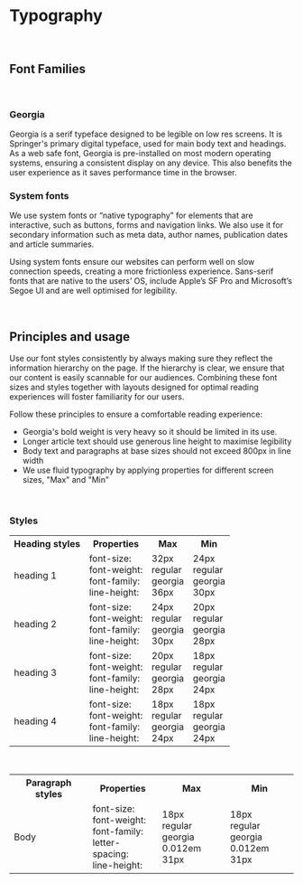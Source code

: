 # Typography

 <br />
 
## Font Families

 <br />
 
### Georgia
Georgia is a serif typeface designed to be legible on low res screens. It is Springer's primary digital typeface, used for main body text and headings. As a web safe font, Georgia is pre-installed on most modern operating systems, ensuring a consistent display on any device. This also benefits the user experience as it saves performance time in the browser.

### System fonts
We use system fonts or “native typography” for elements that are interactive, such as buttons, forms and navigation links. We also use it for secondary information such as meta data, author names, publication dates and article summaries.

Using system fonts ensure our websites can perform well on slow connection speeds, creating a more frictionless experience. Sans-serif fonts that are native to the users’ OS, include Apple’s SF Pro and Microsoft’s Segoe UI and are well optimised for legibility.

 <br />

## Principles and usage

Use our font styles consistently by always making sure they reflect the information hierarchy on the page. If the hierarchy is clear, we ensure that our content is easily scannable for our audiences. Combining these font sizes and styles together with layouts designed for optimal reading experiences will foster familiarity for our users. 

Follow these principles to ensure a comfortable reading experience:

* Georgia's bold weight is very heavy so it should be limited in its use.
* Longer article text should use generous line height to maximise legibility
* Body text and paragraphs at base sizes should not exceed 800px in line width
* We use fluid typography by applying properties for different screen sizes, "Max" and "Min" 

 <br />

### Styles

<table>
        <tr>
                <th>
                       Heading styles 
                </th>
                <th>
                       Properties 
                </th>	
                <th>
                       Max 
                </th>
                <th>
                       Min
                </th>
        </tr>
        <tr>
                <td>
                       heading 1
                </td>
                <td>
                       font-size: <br />
                       font-weight: <br />
                       font-family: <br />
                       line-height: <br />
                </td>
                <td>
                       32px <br />
                       regular <br />
                       georgia <br />
                       36px <br />
                </td>
                <td>
                       24px <br />
                       regular <br />
                       georgia <br />
                       30px <br />
                </td>
        </tr>	
        <tr>
                <td>
                       heading 2
                </td>
                <td>
                       font-size: <br />
                       font-weight: <br />
                       font-family: <br />
                       line-height: <br />
                </td>
                <td>
                       24px <br />
                       regular <br />
                       georgia <br />
                       30px <br />
                </td>
                <td>
                       20px <br />
                       regular <br />
                       georgia <br />
                       28px <br />
                </td>
        </tr>
        <tr>
                <td>
                       heading 3
                </td>
                <td>
                       font-size: <br />
                       font-weight: <br />
                       font-family: <br />
                       line-height: <br />
                </td>
                <td>
                       20px <br />
                       regular <br />
                       georgia <br />
                       28px <br />
                </td>
                <td>
                       18px <br />
                       regular <br />
                       georgia <br />
                       24px <br />
                </td>
        </tr>
        <tr>
                <td>
                       heading 4
                </td>
                <td>
                       font-size: <br />
                       font-weight: <br />
                       font-family: <br />
                       line-height: <br />
                </td>
                <td>
                       18px <br />
                       regular <br />
                       georgia <br />
                       24px <br />
                </td>
                <td>
                       18px <br />
                       regular <br />
                       georgia <br />
                       24px <br />
                </td>
        </tr>	
</table>	

<br />

<table>
        <tr>
                <th>
                       Paragraph styles 
                </th>
                <th>
                       Properties 
                </th>	
                <th>
                       Max 
                </th>
                <th>
                       Min
                </th>
        </tr>
        <tr>
                <td>
                       Body
                </td>
                <td>
                       font-size: <br />
                       font-weight: <br />
                       font-family: <br />
                       letter-spacing: <br />
                       line-height: <br />
                </td>
                <td>
                       18px <br />
                       regular <br />
                       georgia <br />
                       0.012em
                       31px <br />
                </td>
                <td>
                       18px <br />
                       regular <br />
                       georgia <br />
                       0.012em
                       31px <br />
                </td>
        </tr>	
</table>	

<br />
